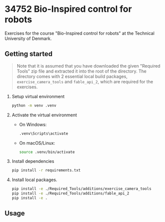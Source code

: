 
# 34752 Bio-Inspired control for robots

Exercises for the course "Bio-Inspired control for robots" at the Technical University of Denmark.

## Getting started

> Note that it is assumed that you have downloaded the given "Required Tools" zip file and extracted it into the root of the directory. The directory comes with 2 essential local build packages, `exercise_camera_tools` and `fable_api_2`, which are required for the exercises.

1. Setup virtual environment

    ```bash
    python -m venv .venv
    ```

2. Activate the virtual environment

    - On Windows:

      ```bash
      .venv\Scripts\activate
      ```

    - On macOS/Linux:

      ```bash
      source .venv/bin/activate
      ```

3. Install dependencies

    ```bash
    pip install -r requirements.txt
    ```

4. Install local packages.

    ```bash
    pip install -e ./Required_Tools/additions/exercise_camera_tools
    pip install -e ./Required_Tools/additions/fable_api_2
    pip install -e .
    ```

## Usage

